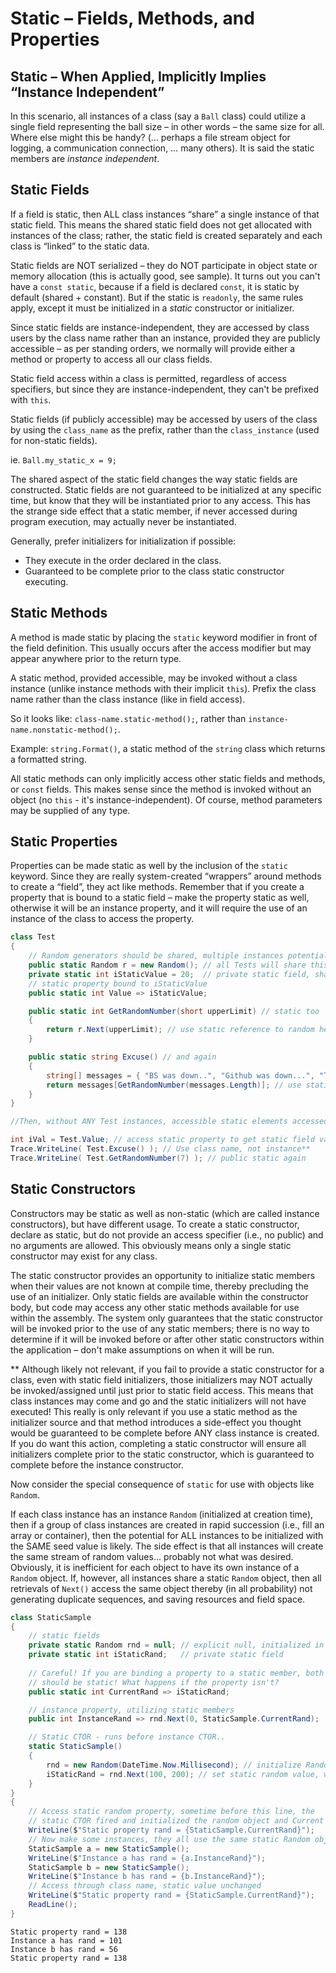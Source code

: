 # Static – Fields, Methods, and Properties

## Static – When Applied, Implicitly Implies “Instance Independent”

In this scenario, all instances of a class (say a `Ball` class) could utilize a single field representing the ball size – in other words – the same size for all. Where else might this be handy? (… perhaps a file stream object for logging, a communication connection, … many others). It is said the static members are *instance independent*.

## Static Fields

If a field is static, then ALL class instances “share” a single instance of that static field. This means the shared static field does not get allocated with instances of the class; rather, the static field is created separately and each class is “linked” to the static data.

Static fields are NOT serialized – they do NOT participate in object state or memory allocation (this is actually good, see sample). It turns out you can't have a `const static`, because if a field is declared `const`, it is static by default (shared + constant). But if the static is `readonly`, the same rules apply, except it must be initialized in a *static* constructor or initializer.

Since static fields are instance-independent, they are accessed by class users by the class name rather than an instance, provided they are publicly accessible – as per standing orders, we normally will provide either a method or property to access all our class fields.

Static field access within a class is permitted, regardless of access specifiers, but since they are instance-independent, they can't be prefixed with `this`.

Static fields (if publicly accessible) may be accessed by users of the class by using the `class_name` as the prefix, rather than the `class_instance` (used for non-static fields).

ie. `Ball.my_static_x = 9;`

The shared aspect of the static field changes the way static fields are constructed. Static fields are not guaranteed to be initialized at any specific time, but know that they will be instantiated prior to any access. This has the strange side effect that a static member, if never accessed during program execution, may actually never be instantiated.

Generally, prefer initializers for initialization if possible:
- They execute in the order declared in the class.
- Guaranteed to be complete prior to the class static constructor executing.

## Static Methods

A method is made static by placing the `static` keyword modifier in front of the field definition. This usually occurs after the access modifier but may appear anywhere prior to the return type.

A static method, provided accessible, may be invoked without a class instance (unlike instance methods with their implicit `this`). Prefix the class name rather than the class instance (like in field access).

So it looks like: `class-name.static-method();`, rather than `instance-name.nonstatic-method();`.

Example: `string.Format()`, a static method of the `string` class which returns a formatted string.

All static methods can only implicitly access other static fields and methods, or `const` fields. This makes sense since the method is invoked without an object (no `this` - it's instance-independent). Of course, method parameters may be supplied of any type.

## Static Properties

Properties can be made static as well by the inclusion of the `static` keyword. Since they are really system-created “wrappers” around methods to create a “field”, they act like methods. Remember that if you create a property that is bound to a static field – make the property static as well, otherwise it will be an instance property, and it will require the use of an instance of the class to access the property.

```csharp
class Test
{
    // Random generators should be shared, multiple instances potentially cause issues
    public static Random r = new Random(); // all Tests will share this Random
    private static int iStaticValue = 20;  // private static field, shared by all
    // static property bound to iStaticValue
    public static int Value => iStaticValue;

    public static int GetRandomNumber(short upperLimit) // static too
    {
        return r.Next(upperLimit); // use static reference to random here
    }

    public static string Excuse() // and again
    {
        string[] messages = { "BS was down..", "Github was down...", "Teams was down..." };
        return messages[GetRandomNumber(messages.Length)]; // use static method here
    }
}

//Then, without ANY Test instances, accessible static elements accessed via class ( Test ): 

int iVal = Test.Value; // access static property to get static field value
Trace.WriteLine( Test.Excuse() ); // Use class name, not instance**
Trace.WriteLine( Test.GetRandomNumber(7) ); // public static again
```

## Static Constructors

Constructors may be static as well as non-static (which are called instance constructors), but have different usage. To create a static constructor, declare as static, but do not provide an access specifier (i.e., no public) and no arguments are allowed. This obviously means only a single static constructor may exist for any class.

The static constructor provides an opportunity to initialize static members when their values are not known at compile time, thereby precluding the use of an initializer. Only static fields are available within the constructor body, but code may access any other static methods available for use within the assembly. The system only guarantees that the static constructor will be invoked prior to the use of any static members; there is no way to determine if it will be invoked before or after other static constructors within the application – don't make assumptions on when it will be run.

** Although likely not relevant, if you fail to provide a static constructor for a class, even with static field initializers, those initializers may NOT actually be invoked/assigned until just prior to static field access. This means that class instances may come and go and the static initializers will not have executed! This really is only relevant if you use a static method as the initializer source and that method introduces a side-effect you thought would be guaranteed to be complete before ANY class instance is created. If you do want this action, completing a static constructor will ensure all initializers complete prior to the static constructor, which is guaranteed to complete before the instance constructor.

Now consider the special consequence of `static` for use with objects like `Random`.

If each class instance has an instance `Random` (initialized at creation time), then if a group of class instances are created in rapid succession (i.e., fill an array or container), then the potential for ALL instances to be initialized with the SAME seed value is likely. The side effect is that all instances will create the same stream of random values... probably not what was desired. Obviously, it is inefficient for each object to have its own instance of a `Random` object. If, however, all instances share a static `Random` object, then all retrievals of `Next()` access the same object thereby (in all probability) not generating duplicate sequences, and saving resources and field space.

```csharp
class StaticSample
{
    // static fields
    private static Random rnd = null; // explicit null, initialized in CTOR
    private static int iStaticRand;   // private static field
    
    // Careful! If you are binding a property to a static member, both
    // should be static! What happens if the property isn't?
    public static int CurrentRand => iStaticRand;

    // instance property, utilizing static members
    public int InstanceRand => rnd.Next(0, StaticSample.CurrentRand);

    // Static CTOR - runs before instance CTOR..
    static StaticSample()
    {
        rnd = new Random(DateTime.Now.Millisecond); // initialize Random object
        iStaticRand = rnd.Next(100, 200); // set static random value, won't change
    }
}
{
    // Access static random property, sometime before this line, the
    // static CTOR fired and initialized the random object and Current Rand value
    WriteLine($"Static property rand = {StaticSample.CurrentRand}");
    // Now make some instances, they all use the same static Random object
    StaticSample a = new StaticSample();
    WriteLine($"Instance a has rand = {a.InstanceRand}");
    StaticSample b = new StaticSample();
    WriteLine($"Instance b has rand = {b.InstanceRand}");
    // Access through class name, static value unchanged
    WriteLine($"Static property rand = {StaticSample.CurrentRand}");
    ReadLine();
}
```
```
Static property rand = 138
Instance a has rand = 101
Instance b has rand = 56
Static property rand = 138
```
